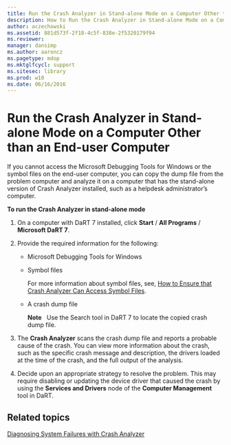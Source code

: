 ```yaml
---
title: Run the Crash Analyzer in Stand-alone Mode on a Computer Other than an End-user Computer
description: How to Run the Crash Analyzer in Stand-alone Mode on a Computer Other than an End-user Computer
author: aczechowski
ms.assetid: 881d573f-2f18-4c5f-838e-2f5320179f94
ms.reviewer: 
manager: dansimp
ms.author: aaroncz
ms.pagetype: mdop
ms.mktglfcycl: support
ms.sitesec: library
ms.prod: w10
ms.date: 06/16/2016
---
```



# Run the Crash Analyzer in Stand-alone Mode on a Computer Other than an End-user Computer


If you cannot access the Microsoft Debugging Tools for Windows or the symbol files on the end-user computer, you can copy the dump file from the problem computer and analyze it on a computer that has the stand-alone version of Crash Analyzer installed, such as a helpdesk administrator’s computer.

**To run the Crash Analyzer in stand-alone mode**

1.  On a computer with DaRT 7 installed, click **Start** / **All Programs** / **Microsoft DaRT 7**.

2.  Provide the required information for the following:

    -   Microsoft Debugging Tools for Windows

    -   Symbol files

        For more information about symbol files, see, [How to Ensure that Crash Analyzer Can Access Symbol Files](how-to-ensure-that-crash-analyzer-can-access-symbol-files-dart-7.md).

    -   A crash dump file

        **Note**  
        Use the Search tool in DaRT 7 to locate the copied crash dump file.

         

3.  The **Crash Analyzer** scans the crash dump file and reports a probable cause of the crash. You can view more information about the crash, such as the specific crash message and description, the drivers loaded at the time of the crash, and the full output of the analysis.

4.  Decide upon an appropriate strategy to resolve the problem. This may require disabling or updating the device driver that caused the crash by using the **Services and Drivers** node of the **Computer Management** tool in DaRT.

## Related topics


[Diagnosing System Failures with Crash Analyzer](diagnosing-system-failures-with-crash-analyzer--dart-7.md)

 

 





